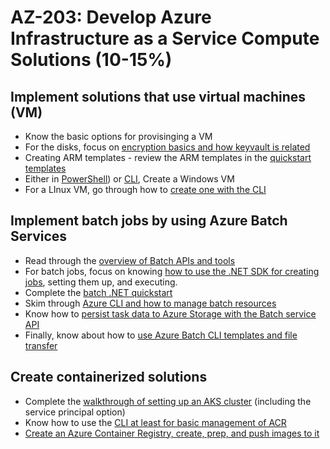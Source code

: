 # AZ-203: Develop Azure Infrastructure as a Service Compute Solutions (10-15%)

## Implement solutions that use virtual machines (VM)
* Know the basic options for provisinging a VM
* For the disks, focus on [encryption basics and how keyvault is related](https://docs.microsoft.com/en-us/azure/security/azure-security-disk-encryption-windows)
* Creating ARM templates - review the ARM templates in the [quickstart templates](https://github.com/Azure/azure-quickstart-templates/tree/master/101-vm-simple-linux)
* Either in [PowerShell](https://docs.microsoft.com/en-us/azure/virtual-machines/windows/quick-create-powershell))  or [CLI](https://docs.microsoft.com/en-us/azure/virtual-machines/windows/quick-create-cli), Create a Windows VM
* For a LInux VM, go through how to [create one with the CLI](https://docs.microsoft.com/en-us/azure/virtual-machines/linux/quick-create-cli)

## Implement batch jobs by using Azure Batch Services
* Read through the [overview of Batch APIs and tools](https://docs.microsoft.com/en-us/azure/batch/batch-apis-tools)
* For batch jobs, focus on knowing [how to use the .NET SDK for creating jobs](https://docs.microsoft.com/en-us/azure/batch/quick-run-dotnet), setting them up, and executing.
* Complete the [batch .NET quickstart](https://github.com/Azure-Samples/batch-dotnet-quickstart)
* Skim through [Azure CLI and how to manage batch resources](https://docs.microsoft.com/en-us/azure/batch/batch-cli-get-started)
* Know how to [persist task data to Azure Storage with the Batch service API](https://docs.microsoft.com/en-us/azure/batch/batch-task-output-files)
* Finally, know about how to [use Azure Batch CLI templates and file transfer](https://docs.microsoft.com/en-us/azure/batch/batch-cli-templates)

## Create containerized solutions
* Complete the [walkthrough of setting up an AKS cluster](https://docs.microsoft.com/en-us/azure/aks/kubernetes-walkthrough) (including the service principal option)
* Know how to use the [CLI at least for basic management of ACR](https://docs.microsoft.com/en-us/azure/container-registry/container-registry-get-started-azure-cli)
* [Create an Azure Container Registry, create, prep, and push images to it](https://docs.microsoft.com/en-us/azure/container-instances/container-instances-tutorial-prepare-acr)
